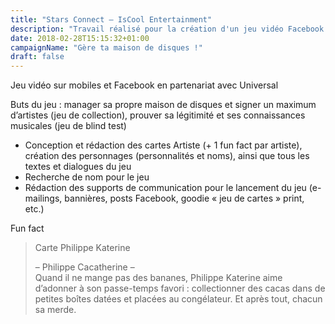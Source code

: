 ```yaml
---
title: "Stars Connect – IsCool Entertainment"
description: "Travail réalisé pour la création d'un jeu vidéo Facebook intitulé « Stars Connect »"
date: 2018-02-28T15:15:32+01:00
campaignName: "Gère ta maison de disques !"
draft: false
---
```


Jeu vidéo sur mobiles et Facebook en partenariat avec Universal

Buts du jeu : manager sa propre maison de disques et signer un maximum d’artistes (jeu de collection), prouver sa légitimité et ses connaissances musicales (jeu de blind test)

- Conception et rédaction des cartes Artiste (+ 1 fun fact par artiste), création des
personnages (personnalités et noms), ainsi que tous les textes et dialogues du jeu
- Recherche de nom pour le jeu
- Rédaction des supports de communication pour le lancement du jeu (e-mailings, bannières, posts Facebook, goodie « jeu de cartes » print, etc.)

Fun fact

> Carte Philippe Katerine  
>  
> – Philippe Cacatherine –  
Quand il ne mange pas des bananes, Philippe Katerine aime d’adonner à son passe-temps favori : collectionner des cacas dans de petites boîtes datées et placées au congélateur. Et après tout, chacun sa merde.
